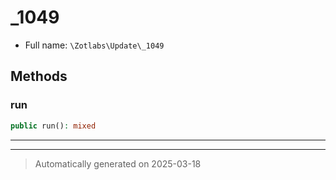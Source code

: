 
# _1049





* Full name: `\Zotlabs\Update\_1049`




## Methods


### run



```php
public run(): mixed
```












***


***
> Automatically generated on 2025-03-18
